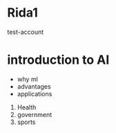 # Rida1
 test-account

 # introduction to AI 

 - why ml
 - advantages
 - applications

 1. Health
 2. government
 3. sports

    
 
 
